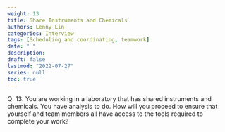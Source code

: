 ```yaml
---
weight: 13
title: Share Instruments and Chemicals
authors: Lenny Lin
categories: Interview
tags: [Scheduling and coordinating, teamwork]
date: " "
description: 
draft: false
lastmod: "2022-07-27"
series: null
toc: true
---
```



Q: 13.  You are working in a laboratory that has shared instruments and chemicals. You have analysis to do. How will you proceed to ensure that yourself and team members all have access to the tools required to complete your work?
